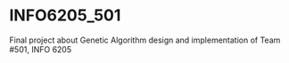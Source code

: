 # INFO6205_501
 Final project about Genetic Algorithm design and implementation of Team #501, INFO 6205
